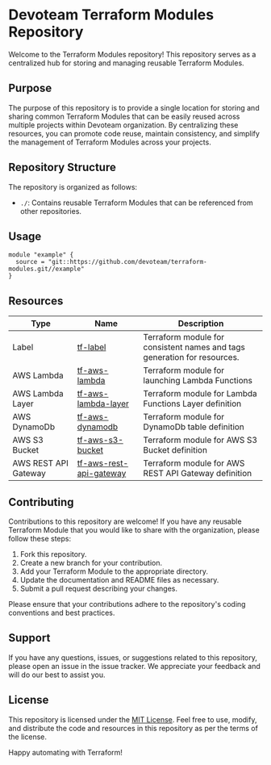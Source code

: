 <!-- Space: DCG -->
<!-- Parent: Devoteam A Cloud Germany -->
<!-- Parent: Tech Documentation -->
<!-- Title: Devoteam Terraform Modules Repository -->

<!-- Include: ./disclaimer.md -->

# Devoteam Terraform Modules Repository

Welcome to the Terraform Modules repository! This repository serves as a centralized hub for storing and managing reusable Terraform Modules.

## Purpose

The purpose of this repository is to provide a single location for storing and sharing common Terraform Modules that can be easily reused across multiple projects within Devoteam organization. By centralizing these resources, you can promote code reuse, maintain consistency, and simplify the management of Terraform Modules across your projects.

## Repository Structure

The repository is organized as follows:

- `./`: Contains reusable Terraform Modules that can be referenced from other repositories.

## Usage

```
module "example" {
  source = "git::https://github.com/devoteam/terraform-modules.git//example"
}
```


## Resources
| Type   | Name         | Description                         |
|--------|--------------|-------------------------------------|
| Label  | [tf-label](https://github.com/Devoteam/terraform-modules/tree/main/tf-label)        | Terraform module for consistent names and tags generation for resources.  |
| AWS Lambda | [tf-aws-lambda](https://github.com/Devoteam/terraform-modules/tree/main/tf-aws-lambda)        | Terraform module for launching Lambda Functions  |
| AWS Lambda Layer | [tf-aws-lambda-layer](https://github.com/Devoteam/terraform-modules/tree/main/tf-aws-lambda-layer)        | Terraform module for Lambda Functions Layer definition  |
| AWS DynamoDb | [tf-aws-dynamodb](https://github.com/Devoteam/terraform-modules/tree/main/tf-aws-dynamodb)        | Terraform module for DynamoDb table definition  |
| AWS S3 Bucket | [tf-aws-s3-bucket](https://github.com/Devoteam/terraform-modules/tree/main/tf-aws-s3-bucket)        | Terraform module for AWS S3 Bucket definition  |
| AWS REST API Gateway | [tf-aws-rest-api-gateway](https://github.com/Devoteam/terraform-modules/tree/main/tf-aws-rest-api-gateway)        | Terraform module for AWS REST API Gateway definition  |

## Contributing

Contributions to this repository are welcome! If you have any reusable Terraform Module that you would like to share with the organization, please follow these steps:

1. Fork this repository.
2. Create a new branch for your contribution.
3. Add your Terraform Module to the appropriate directory.
4. Update the documentation and README files as necessary.
5. Submit a pull request describing your changes.

Please ensure that your contributions adhere to the repository's coding conventions and best practices.

## Support

If you have any questions, issues, or suggestions related to this repository, please open an issue in the issue tracker. We appreciate your feedback and will do our best to assist you.

## License

This repository is licensed under the [MIT License](LICENSE). Feel free to use, modify, and distribute the code and resources in this repository as per the terms of the license.

Happy automating with Terraform!